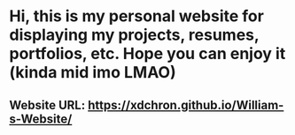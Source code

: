 # Hi, this is my personal website for displaying my projects, resumes, portfolios, etc. Hope you can enjoy it (kinda mid imo LMAO)
## Website URL: https://xdchron.github.io/William-s-Website/</h2>
